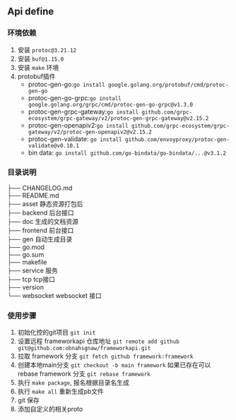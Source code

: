 ##  Api define

### 环境依赖
1. 安装 `protoc@3.21.12`
2. 安装 `buf@1.15.0`
3. 安装 `make` 环境
4. protobuf插件
    - protoc-gen-go:`go install google.golang.org/protobuf/cmd/protoc-gen-go`
    - protoc-gen-go-grpc:`go install google.golang.org/grpc/cmd/protoc-gen-go-grpc@v1.3.0`
    - protoc-gen-grpc-gateway:`go install github.com/grpc-ecosystem/grpc-gateway/v2/protoc-gen-grpc-gateway@v2.15.2`
    - protoc-gen-openapiv2:`go install github.com/grpc-ecosystem/grpc-gateway/v2/protoc-gen-openapiv2@v2.15.2`
    - protoc-gen-validate: `go install github.com/envoyproxy/protoc-gen-validate@v0.10.1`
    - bin data: `go install github.com/go-bindata/go-bindata/...@v3.1.2`

### 目录说明

├── CHANGELOG.md  
├── README.md  
├── asset  静态资源打包后  
├── backend  后台接口  
├── doc  生成的文档资源  
├── frontend  前台接口  
├── gen  自动生成目录  
├── go.mod  
├── go.sum  
├── makefile  
├── service  服务  
├── tcp  tcp接口  
├── version  
└── websocket  websocket 接口


### 使用步骤
1. 初始化控的git项目 `git init`
2. 设置远程 frameworkapi 仓库地址 `git remote add github git@github.com:obnahsgnaw/frameworkapi.git`
3. 拉取 framework 分支 `git fetch github framework:framework`
4. 创建本地main分支 `git checkout -b main framework` 如果已存在可以 rebase framework 分支 `git rebase framework`
5. 执行 `make package`, 报名根据目录名生成
6. 执行 `make all` 重新生成pb文件
7. git 保存
8. 添加自定义的相关proto
